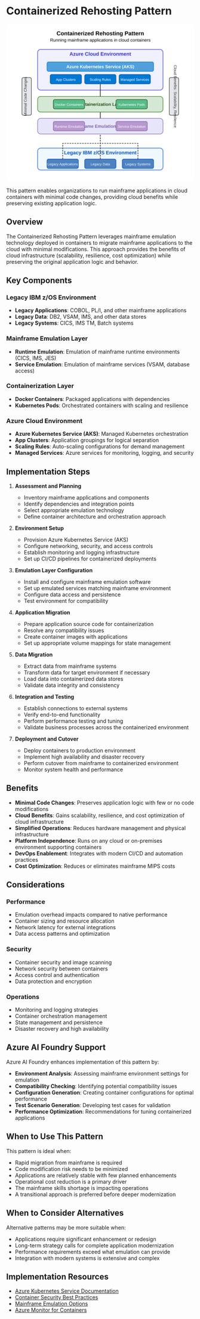 # Containerized Rehosting Pattern

![Containerized Rehosting Pattern](../../../images/containerized-rehosting-pattern.svg)

This pattern enables organizations to run mainframe applications in cloud containers with minimal code changes, providing cloud benefits while preserving existing application logic.

## Overview

The Containerized Rehosting Pattern leverages mainframe emulation technology deployed in containers to migrate mainframe applications to the cloud with minimal modifications. This approach provides the benefits of cloud infrastructure (scalability, resilience, cost optimization) while preserving the original application logic and behavior.

## Key Components

### Legacy IBM z/OS Environment
- **Legacy Applications**: COBOL, PL/I, and other mainframe applications
- **Legacy Data**: DB2, VSAM, IMS, and other data stores
- **Legacy Systems**: CICS, IMS TM, Batch systems

### Mainframe Emulation Layer
- **Runtime Emulation**: Emulation of mainframe runtime environments (CICS, IMS, JES)
- **Service Emulation**: Emulation of mainframe services (VSAM, database access)

### Containerization Layer
- **Docker Containers**: Packaged applications with dependencies
- **Kubernetes Pods**: Orchestrated containers with scaling and resilience

### Azure Cloud Environment
- **Azure Kubernetes Service (AKS)**: Managed Kubernetes orchestration
- **App Clusters**: Application groupings for logical separation
- **Scaling Rules**: Auto-scaling configurations for demand management
- **Managed Services**: Azure services for monitoring, logging, and security

## Implementation Steps

1. **Assessment and Planning**
   - Inventory mainframe applications and components
   - Identify dependencies and integration points
   - Select appropriate emulation technology
   - Define container architecture and orchestration approach

2. **Environment Setup**
   - Provision Azure Kubernetes Service (AKS)
   - Configure networking, security, and access controls
   - Establish monitoring and logging infrastructure
   - Set up CI/CD pipelines for containerized deployments

3. **Emulation Layer Configuration**
   - Install and configure mainframe emulation software
   - Set up emulated services matching mainframe environment
   - Configure data access and persistence
   - Test environment for compatibility

4. **Application Migration**
   - Prepare application source code for containerization
   - Resolve any compatibility issues
   - Create container images with applications
   - Set up appropriate volume mappings for state management

5. **Data Migration**
   - Extract data from mainframe systems
   - Transform data for target environment if necessary
   - Load data into containerized data stores
   - Validate data integrity and consistency

6. **Integration and Testing**
   - Establish connections to external systems
   - Verify end-to-end functionality
   - Perform performance testing and tuning
   - Validate business processes across the containerized environment

7. **Deployment and Cutover**
   - Deploy containers to production environment
   - Implement high availability and disaster recovery
   - Perform cutover from mainframe to containerized environment
   - Monitor system health and performance

## Benefits

- **Minimal Code Changes**: Preserves application logic with few or no code modifications
- **Cloud Benefits**: Gains scalability, resilience, and cost optimization of cloud infrastructure
- **Simplified Operations**: Reduces hardware management and physical infrastructure
- **Platform Independence**: Runs on any cloud or on-premises environment supporting containers
- **DevOps Enablement**: Integrates with modern CI/CD and automation practices
- **Cost Optimization**: Reduces or eliminates mainframe MIPS costs

## Considerations

### Performance
- Emulation overhead impacts compared to native performance
- Container sizing and resource allocation
- Network latency for external integrations
- Data access patterns and optimization

### Security
- Container security and image scanning
- Network security between containers
- Access control and authentication
- Data protection and encryption

### Operations
- Monitoring and logging strategies
- Container orchestration management
- State management and persistence
- Disaster recovery and high availability

## Azure AI Foundry Support

Azure AI Foundry enhances implementation of this pattern by:

- **Environment Analysis**: Assessing mainframe environment settings for emulation
- **Compatibility Checking**: Identifying potential compatibility issues
- **Configuration Generation**: Creating container configurations for optimal performance
- **Test Scenario Generation**: Developing test cases for validation
- **Performance Optimization**: Recommendations for tuning containerized applications

## When to Use This Pattern

This pattern is ideal when:

- Rapid migration from mainframe is required
- Code modification risk needs to be minimized
- Applications are relatively stable with few planned enhancements
- Operational cost reduction is a primary driver
- The mainframe skills shortage is impacting operations
- A transitional approach is preferred before deeper modernization

## When to Consider Alternatives

Alternative patterns may be more suitable when:

- Applications require significant enhancement or redesign
- Long-term strategy calls for complete application modernization
- Performance requirements exceed what emulation can provide
- Integration with modern systems is extensive and complex

## Implementation Resources

- [Azure Kubernetes Service Documentation](https://docs.microsoft.com/en-us/azure/aks/)
- [Container Security Best Practices](https://docs.microsoft.com/en-us/azure/container-security/)
- [Mainframe Emulation Options](https://azure.microsoft.com/en-us/solutions/mainframe-rehosting/)
- [Azure Monitor for Containers](https://docs.microsoft.com/en-us/azure/azure-monitor/containers/) 
